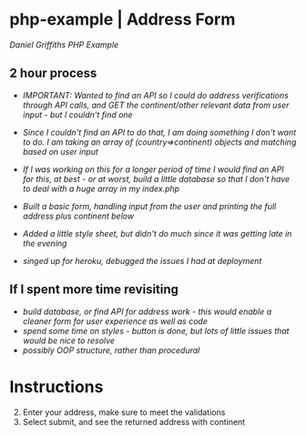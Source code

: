 # php-example | Address Form
*Daniel Griffiths PHP Example* 

## 2 hour process ##
- *IMPORTANT: Wanted to find an API so I could do address verifications through API calls, and GET the continent/other relevant data from user input - but I couldn't find one*

- *Since I couldn't find an API to do that, I am doing something I don't want to do. I am taking an array of (country=>continent) objects and matching based on user input*

- *If I was working on this for a longer period of time I would find an API for this, at best - or at worst, build a little database so that I don't have to deal with a huge array in my index.php*

- *Built a basic form, handling input from the user and printing the full address plus continent below*

- *Added a little style sheet, but didn't do much since it was getting late in the evening*

- *singed up for heroku, debugged the issues I had at deployment*

## If I spent more time revisiting
- *build database, or find API for address work - this would enable a cleaner form for user experience as well as code*
- *spend some time on styles - button is done, but lots of little issues that would be nice to resolve*
- *possibly OOP structure, rather than procedural*

# Instructions

2. Enter your address, make sure to meet the validations
3. Select submit, and see the returned address with continent
